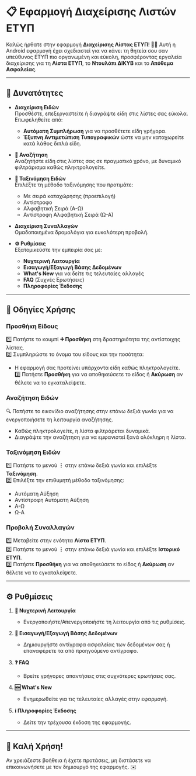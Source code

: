 # **📋 Εφαρμογή Διαχείρισης Λιστών ΕΤΥΠ**

Καλώς ήρθατε στην εφαρμογή **Διαχείρισης Λίστας ΕΤΥΠ**! 🛒✨ Αυτή η Android εφαρμογή έχει σχεδιαστεί για να κάνει τη θητεία σου σαν υπεύθυνος ΕΤΥΠ πιο οργανωμένη και εύκολη, προσφέροντας εργαλεία διαχείρισης για τη **Λίστα ΕΤΥΠ**, το **Ντουλάπι ΔΙΚΥΒ** και το **Απόθεμα Ασφαλείας**.

---

## **🚀 Δυνατότητες**

- **Διαχείριση Ειδών**  
  Προσθέστε, επεξεργαστείτε ή διαγράψτε είδη στις λίστες σας εύκολα. Επωφεληθείτε από:  
  - **Αυτόματη Συμπλήρωση** για να προσθέτετε είδη γρήγορα.  
  - **Έξυπνη Αντιμετώπιση Τυπογραφικών** ώστε να μην καταχωρείτε κατά λάθος διπλά είδη.  

- **🔎 Αναζήτηση**  
  Αναζητήστε είδη στις λίστες σας σε πραγματικό χρόνο, με δυναμικό φιλτράρισμα καθώς πληκτρολογείτε.  

- **📑 Ταξινόμηση Ειδών**  
  Επιλέξτε τη μέθοδο ταξινόμησης που προτιμάτε:
  - Με σειρά καταχώρησης (προεπιλογή)  
  - Αντίστροφο  
  - Αλφαβητική Σειρά (Α-Ω)  
  - Αντίστροφη Αλφαβητική Σειρά (Ω-Α)  

- **Διαχείριση Συναλλαγών**  
  Ομαδοποιημένα δρομολόγια για ευκολότερη προβολή.

- **⚙️ Ρυθμίσεις**  
  Εξατομικεύστε την εμπειρία σας με:
  - **Νυχτερινή Λειτουργία**  
  - **Εισαγωγή/Εξαγωγή Βάσης Δεδομένων**  
  - **What's New** για να δείτε τις τελευταίες αλλαγές  
  - **FAQ** (Συχνές Ερωτήσεις)  
  - **Πληροφορίες Έκδοσης**

---

## **📖 Οδηγίες Χρήσης**

### **Προσθήκη Είδους**  
1️⃣ Πατήστε το κουμπί **➕ Προσθήκη** στη δραστηριότητα της αντίστοιχης λίστας.  
2️⃣ Συμπληρώστε το όνομα του είδους και την ποσότητα:  
   - Η εφαρμογή σας προτείνει υπάρχοντα είδη καθώς πληκτρολογείτε.  
3️⃣ Πατήστε **Προσθήκη** για να αποθηκεύσετε το είδος ή **Ακύρωση** αν θέλετε να το εγκαταλείψετε.

### **Αναζήτηση Ειδών**  
🔍 Πατήστε το εικονίδιο αναζήτησης στην επάνω δεξιά γωνία για να ενεργοποιήσετε τη λειτουργία αναζήτησης.  
- Καθώς πληκτρολογείτε, η λίστα φιλτράρεται δυναμικά.  
- Διαγράψτε την αναζήτηση για να εμφανιστεί ξανά ολόκληρη η λίστα.

### **Ταξινόμηση Ειδών**  
1️⃣ Πατήστε το μενού **⋮** στην επάνω δεξιά γωνία και επιλέξτε **Ταξινόμηση**.  
2️⃣ Επιλέξτε την επιθυμητή μέθοδο ταξινόμησης:  
   - Αυτόματη Αύξηση  
   - Αντίστροφη Αυτόματη Αύξηση  
   - Α-Ω  
   - Ω-Α  

### **Προβολή Συναλλαγών** 
1️⃣ Μεταβείτε στην ενότητα **Λίστα ΕΤΥΠ**.  
2️⃣ Πατήστε το μενού **⋮** στην επάνω δεξιά γωνία και επιλέξτε **Ιστορικό ΕΤΥΠ**.  
3️⃣ Πατήστε **Προσθήκη** για να αποθηκεύσετε το είδος ή **Ακύρωση** αν θέλετε να το εγκαταλείψετε.

---

## **⚙️ Ρυθμίσεις**

1. **🌙 Νυχτερινή Λειτουργία**  
   - Ενεργοποιήστε/Απενεργοποιήστε τη λειτουργία από τις ρυθμίσεις.

2. **📂 Εισαγωγή/Εξαγωγή Βάσης Δεδομένων**  
   - Δημιουργήστε αντίγραφα ασφαλείας των δεδομένων σας ή επαναφέρετε τα από προηγούμενο αντίγραφο.  

3. **❓ FAQ**  
   - Βρείτε γρήγορες απαντήσεις στις συχνότερες ερωτήσεις σας.  

4. **🆕 What's New**  
   - Ενημερωθείτε για τις τελευταίες αλλαγές στην εφαρμογή.  

5. **ℹ️ Πληροφορίες Έκδοσης**  
   - Δείτε την τρέχουσα έκδοση της εφαρμογής.

---

## **🎉 Καλή Χρήση!**

Αν χρειάζεστε βοήθεια ή έχετε προτάσεις, μη διστάσετε να επικοινωνήσετε με τον δημιουργό της εφαρμογής. ✉️

